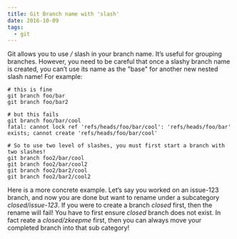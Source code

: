```yaml
---
title: Git Branch name with 'slash'
date: 2016-10-09
tags:
  - git
---
```


Git allows you to use */* slash in your branch name. It’s useful for
grouping branches. However, you need to be careful that once a slashy
branch name is created, you can’t use its name as the "base" for another
new nested slash name! For example:

    # this is fine
    git branch foo/bar
    git branch foo/bar2

    # but this fails
    git branch foo/bar/cool
    fatal: cannot lock ref 'refs/heads/foo/bar/cool': 'refs/heads/foo/bar' exists; cannot create 'refs/heads/foo/bar/cool'

    # So to use two level of slashes, you must first start a branch with two slashes!
    git branch foo2/bar/cool
    git branch foo2/bar/cool2
    git branch foo2/bar2/cool
    git branch foo2/bar2/cool2

Here is a more concrete example. Let’s say you worked on an issue-123
branch, and now you are done but want to rename under a subcategory
*closed/issue-123*. If you were to create a branch *closed* first, then
the rename will fail! You have to first ensure *closed* branch does not
exist. In fact reate a *closed/zkeepme* first, then you can always move
your completed branch into that sub category!
